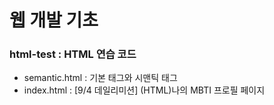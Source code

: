 # 웹 개발 기초
### html-test : HTML 연습 코드
- semantic.html : 기본 태그와 시맨틱 태그
- index.html : [9/4 데일리미션] (HTML)나의 MBTI 프로필 페이지 
